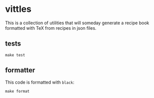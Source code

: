 # vittles

This is a collection of utilities that will someday generate a
recipe book formatted with TeX from recipes in json files.

## tests

`make test`

## formatter

This code is formatted with `black`:

`make format`
 
